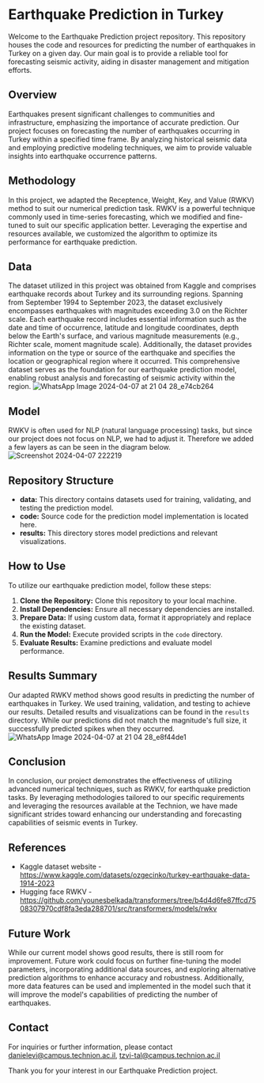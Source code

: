 # Earthquake Prediction in Turkey
Welcome to the Earthquake Prediction project repository.
This repository houses the code and resources for predicting the number of earthquakes in Turkey on a given day. Our main goal is to provide a reliable tool for forecasting seismic activity, aiding in disaster management and mitigation efforts.


## Overview
Earthquakes present significant challenges to communities and infrastructure, emphasizing the importance of accurate prediction. Our project focuses on forecasting the number of earthquakes occurring in Turkey within a specified time frame. By analyzing historical seismic data and employing predictive modeling techniques, we aim to provide valuable insights into earthquake occurrence patterns.


## Methodology
In this project, we adapted the Receptence, Weight, Key, and Value (RWKV) method to suit our numerical prediction task. RWKV is a powerful technique commonly used in time-series forecasting, which we modified and fine-tuned to suit our specific application better. Leveraging the expertise and resources available, we customized the algorithm to optimize its performance for earthquake prediction.


## Data
The dataset utilized in this project was obtained from Kaggle and comprises earthquake records about Turkey and its surrounding regions. Spanning from September 1994 to September 2023, the dataset exclusively encompasses earthquakes with magnitudes exceeding 3.0 on the Richter scale. Each earthquake record includes essential information such as the date and time of occurrence, latitude and longitude coordinates, depth below the Earth's surface, and various magnitude measurements (e.g., Richter scale, moment magnitude scale). Additionally, the dataset provides information on the type or source of the earthquake and specifies the location or geographical region where it occurred. This comprehensive dataset serves as the foundation for our earthquake prediction model, enabling robust analysis and forecasting of seismic activity within the region.
![WhatsApp Image 2024-04-07 at 21 04 28_e74cb264](https://github.com/DanielLevi6/046211-Deep-Learning/assets/88712194/c96e8a3b-c3f8-4f27-8d41-56e13096ba48)

## Model
RWKV is often used for NLP (natural language processing) tasks, but since our project does not focus on NLP, we had to adjust it. Therefore we added a few layers as can be seen in the diagram below.
![Screenshot 2024-04-07 222219](https://github.com/DanielLevi6/046211-Deep-Learning/assets/88712194/c4901f7e-f8c9-4b31-9d58-10795da04ea7)


## Repository Structure
- **data:** This directory contains datasets used for training, validating, and testing the prediction model.
- **code:** Source code for the prediction model implementation is located here.
- **results:** This directory stores model predictions and relevant visualizations.


## How to Use
To utilize our earthquake prediction model, follow these steps:
1. **Clone the Repository:** Clone this repository to your local machine.
2. **Install Dependencies:** Ensure all necessary dependencies are installed.
3. **Prepare Data:** If using custom data, format it appropriately and replace the existing dataset.
4. **Run the Model:** Execute provided scripts in the `code` directory.
5. **Evaluate Results:** Examine predictions and evaluate model performance.


## Results Summary
Our adapted RWKV method shows good results in predicting the number of earthquakes in Turkey. We used training, validation, and testing to achieve our results. Detailed results and visualizations can be found in the `results` directory. While our predictions did not match the magnitude's full size, it successfully predicted spikes when they occurred.
![WhatsApp Image 2024-04-07 at 21 04 28_e8f44de1](https://github.com/DanielLevi6/046211-Deep-Learning/assets/88712194/943feeb5-5404-42fb-9433-4372b0844a0b)


## Conclusion
In conclusion, our project demonstrates the effectiveness of utilizing advanced numerical techniques, such as RWKV, for earthquake prediction tasks. By leveraging methodologies tailored to our specific requirements and leveraging the resources available at the Technion, we have made significant strides toward enhancing our understanding and forecasting capabilities of seismic events in Turkey.


## References
- Kaggle dataset website - https://www.kaggle.com/datasets/ozgecinko/turkey-earthquake-data-1914-2023
- Hugging face RWKV - https://github.com/younesbelkada/transformers/tree/b4d4d6fe87ffcd7508307970cdf8fa3eda288701/src/transformers/models/rwkv


## Future Work
While our current model shows good results, there is still room for improvement. Future work could focus on further fine-tuning the model parameters, incorporating additional data sources, and exploring alternative prediction algorithms to enhance accuracy and robustness.
Additionally, more data features can be used and implemented in the model such that it will improve the model's capabilities of predicting the number of earthquakes.

## Contact
For inquiries or further information, please contact danielevi@campus.technion.ac.il, tzvi-tal@campus.technion.ac.il

Thank you for your interest in our Earthquake Prediction project.
